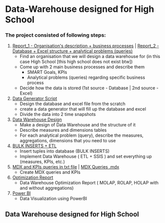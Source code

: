 # Data-Warehouse designed for High School

### The project consisted of following steps:
1. [Report_1 - Organisation's description + business processes](https://github.com/JanGniedziejko/Data-Warehouse/blob/main/ProcessesSpecifiation.pdf) | [Report_2 - Database + Excel structure + analytical problems (queries)](https://github.com/JanGniedziejko/Data-Warehouse/blob/main/RequirementsProsessSpecification-2.pdf)
   - Find an organisation that we will design a data warehouse for (in this case High School [this high school does not exist btw])
   - Come up with 2 main business processes and describe them
        - SMART Goals, KPIs
        - Analytical problems (queries) regarding specific business process
   - Decide how the data is stored (1st source - Database | 2nd source - Excel)
2. [Data Generator Script](https://github.com/JanGniedziejko/Data-Warehouse/blob/main/Data_Generator.py)
   - Design the database and excel file from the scratch
   - create a data generator that will fill up the database and excel
   - Divide the data into 2 time snapshots
3. [Data Warehouse Design](https://github.com/JanGniedziejko/Data-Warehouse/blob/main/Data%20Warehouse%20Design.pdf)
   - Make a design of Data Warehouse and the structure of it
   - Describe measures and dimensions tables
   - For each analytical problem (query), describe the measures, aggregations, dimensions that you need to use
4. [BULK INSERTS + ETL]()
   - Insert tuples into database (BULK INSERTS)   
   - Implement Data Warehouse ( ETL + SSIS ) and set everything up (measures, KPIs, etc.)
5. [MDX and KPIs queries in txt file](https://github.com/JanGniedziejko/Data-Warehouse/blob/main/MDX_KPI_Queries) | [MDX Queries .mdx]()
   - Create MDX queries and KPIs
6. [Optimization Report](https://github.com/JanGniedziejko/Data-Warehouse/blob/main/Data%20Warehouse%20Optimization%20Report.pdf)
   - Data Warehouse Optimization Report ( MOLAP, ROLAP, HOLAP with and without aggregations)
8. [Power BI]()
   - Data Visualization using PowerBI

## Data Warehouse designed for High School


